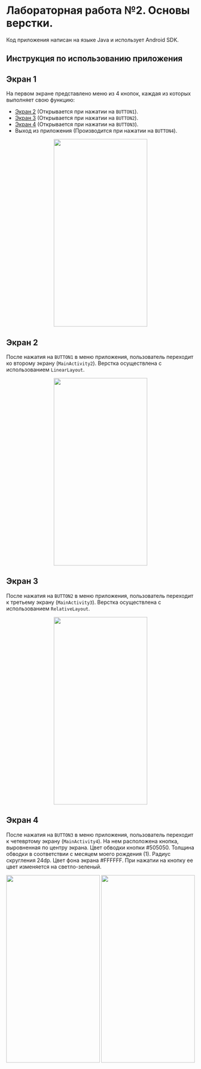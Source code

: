 # Лабораторная работа №2. Основы верстки.
Код приложения написан на языке Java и использует Android SDK.

## Инструкция по использованию приложения

## Экран 1
На первом экране представлено меню из 4 кнопок, каждая из которых выполняет свою функцию:
- [Экран 2](#экран-2) (Открывается при нажатии на `BUTTON1`).
- [Экран 3](#экран-3) (Открывается при нажатии на `BUTTON2`).
- [Экран 4](#экран-4) (Открывается при нажатии на `BUTTON3`).
- Выход из приложения (Производится при нажатии на `BUTTON4`).
<p align="center">
<img src="https://sun9-59.userapi.com/impg/FkyRHW27qyhkU60s1Y05JJSvC5Hs8rBn6dTHgA/7STI7fLdKz4.jpg?size=720x1520&quality=95&sign=0e1648efbffaf23e5685ea623844c3bf&type=album" width="250" height="500"> 
</p>

## Экран 2
После нажатия на `BUTTON1` в меню приложения, пользователь переходит ко второму экрану (`MainActivity2`). Верстка осуществлена с использованием `LinearLayout`.
<p align="center">
<img src="https://sun9-5.userapi.com/impg/ZsZQFSPKFpK_hVOZwksagSPXAJVIa-TlYVwKPQ/-9p1HZf6_dQ.jpg?size=720x1520&quality=95&sign=46e5efecf3d5bf7e941dc90259e8644f&type=album" width="250" height="500"> 
</p>

## Экран 3
После нажатия на `BUTTON2` в меню приложения, пользователь переходит к третьему экрану (`MainActivity3`). Верстка осуществлена с использованием `RelativeLayout`.
<p align="center">
<img src="https://sun9-32.userapi.com/impg/6n6zxxAcPZWVlZju0wcgOJFrv-aAK1yrXwG4SA/yJGiKrtiTIw.jpg?size=720x1520&quality=95&sign=738191eee18a0b866bfdf185b8359047&type=album" width="250" height="500"> 
</p>

## Экран 4
После нажатия на `BUTTON3` в меню приложения, пользователь переходит к четевртому экрану (`MainActivity4`). На нем расположена кнопка, выровненная по центру экрана. Цвет обводки кнопки #505050. Толщина обводки в соответствии с месяцем моего рождения (1). Радиус скругления 24dp. Цвет фона экрана #FFFFFF. При нажатии на кнопку ее цвет изменяется на светло-зеленый.
<p align="center">
<img src="https://sun9-11.userapi.com/impg/RAiXVHXg1brN0Jo-udTngj3tBBlTZOUE8GYe1A/0Htm8k239ec.jpg?size=720x1520&quality=95&sign=3571519a9e70ee64f31b9020e980c2d1&type=album" width="250" height="500"> <img src="https://sun9-39.userapi.com/impg/HtlbMEPmWTJF4SlSktygf1CJ5-QkQhjBFPtt2Q/xq-i-MEzzM8.jpg?size=720x1520&quality=95&sign=22973795e1437142da86b2069f98ee8c&type=album" width="250" height="500">
</p>

